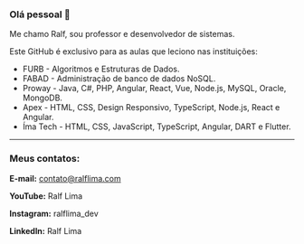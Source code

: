 ### Olá pessoal 👋

Me chamo Ralf, sou professor e desenvolvedor de sistemas.

Este GitHub é exclusivo para as aulas que leciono nas instituições:

* FURB - Algoritmos e Estruturas de Dados.
* FABAD - Administração de banco de dados NoSQL.
* Proway - Java, C#, PHP, Angular, React, Vue, Node.js, MySQL, Oracle, MongoDB.
* Apex - HTML, CSS, Design Responsivo, TypeScript, Node.js, React e Angular.
* Íma Tech - HTML, CSS, JavaScript, TypeScript, Angular, DART e Flutter.

---

### Meus contatos:


**E-mail:** contato@ralflima.com

**YouTube:** Ralf Lima

**Instagram:** ralflima_dev

**LinkedIn:** Ralf Lima




<!--
**ralfslima/ralfslima** is a ✨ _special_ ✨ repository because its `README.md` (this file) appears on your GitHub profile.

Here are some ideas to get you started:

- 🔭 I’m currently working on ...
- 🌱 I’m currently learning ...
- 👯 I’m looking to collaborate on ...
- 🤔 I’m looking for help with ...
- 💬 Ask me about ...
- 📫 How to reach me: ...
- 😄 Pronouns: ...
- ⚡ Fun fact: ...
-->
